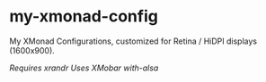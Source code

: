 # my-xmonad-config
My XMonad Configurations, customized for Retina / HiDPI displays (1600x900).

*Requires xrandr*
*Uses XMobar with-alsa*
